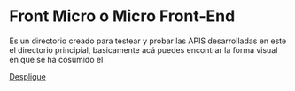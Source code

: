 # Front Micro o Micro Front-End

Es un directorio creado para testear y probar las APIS desarrolladas en
este el directorio principial, basicamente acá puedes encontrar la forma visual en que se ha cosumido el 


[Despligue](https://duran24062005.github.io/Express_Backend/frontmicro/clientes/)